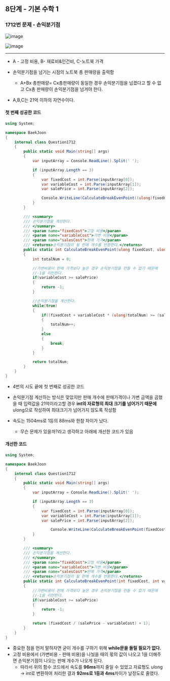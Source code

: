 ## 8단계 - 기본 수학 1

### 1712번 문제 - 손익분기점

![image](https://user-images.githubusercontent.com/76270432/110226381-fa09bf80-7f31-11eb-9e1d-8b3420c68e85.png)



![image](https://user-images.githubusercontent.com/76270432/110226390-0e4dbc80-7f32-11eb-8048-c4c8878d3a8c.png)

---

* A - 고정 비용, B- 재료비&인건비, C-노트북 가격
* 손익분기점을 넘기는 시점의 노트북 총 판매량을 출력함 
  * A+Bx 총판매량= Cx총판매량이 동일한 경우 손익분기점을 넘겼다고 할 수 없고 Cx총 판매량이 손익분기점을 넘겨야 한다.

* A,B,C는 21억 이하의 자연수이다.

#### 첫 번째 성공한 코드

```c#
using System;

namespace BaekJoon
{
    internal class Question1712
    {
        public static void Main(string[] args)
        {
            var inputArray = Console.ReadLine().Split(' ');

            if (inputArray.Length == 3)
            {
                var fixedCost = int.Parse(inputArray[0]);
                var variableCost = int.Parse(inputArray[1]);
                var salePrice = int.Parse(inputArray[2]);

                Console.WriteLine(CalculateBreakEvenPoint((ulong)fixedCost, (ulong)variableCost, (ulong)salePrice));
            }
        }

        /// <summary>
        /// 손익분기점을 계산한다.
        /// </summary>
        /// <param name="fixedCost">고정 비용</param>
        /// <param name="variableCost">가변 비용</param>
        /// <param name="salesCost">판매 가격</param>
        /// <returns>손익분기점이 될 판매 개수를 반환한다.</returns>
        public static int CalculateBreakEvenPoint(ulong fixedCost, ulong variableCost, ulong salePrice)
        {
            int totalNum = 0;

            //가변비용이 판매 가격보다 높은 경우 손익분기점을 만들 수 없기 때문에
            //-1을 리턴한다.
            if(variableCost >= salePrice)
            {
                return -1;
            }

            //손익분기점을 계산한다.
            while(true)
            {
                if((fixedCost + variableCost * (ulong)totalNum) >= (salePrice * (ulong)totalNum))
                {
                    totalNum++;
                }
                else
                {
                    break;
                }
            }

            return totalNum;
        }
    }
}
```

* 4번의 시도 끝에 첫 번째로 성공한 코드

* 손익분기점 계산하는 방식은 맞았지만 판매 개수에 판매가격이나 가변 금액을 곱했을 때 입력값을 21억이라고할 경우 **int의 자료형의 최대 크기를 넘어가기 때문에** ulong으로 작성하여 최대크기가 넘어가지 않도록 작성함

* 속도는 1504ms로 1등의 88ms와 한참 차이가 났다.

  * 무슨 문제가 있을까?라고 생각하고 아래에 개선한 코드가 있음

  

#### 개선한 코드

```c#
using System;

namespace BaekJoon
{
    internal class Question1712
    {
        public static void Main(string[] args)
        {
            var inputArray = Console.ReadLine().Split(' ');

            if (inputArray.Length == 3)
            {
                var fixedCost = int.Parse(inputArray[0]);
                var variableCost = int.Parse(inputArray[1]);
                var salePrice = int.Parse(inputArray[2]);

                	Console.WriteLine(CalculateBreakEvenPoint(fixedCost,variableCost,salePrice));
            }
        }

        /// <summary>
        /// 손익분기점을 계산한다.
        /// </summary>
        /// <param name="fixedCost">고정 비용</param>
        /// <param name="variableCost">가변 비용</param>
        /// <param name="salesCost">판매 가격</param>
        /// <returns>손익분기점이 될 판매 개수를 반환한다.</returns>
        public static int CalculateBreakEvenPoint(int fixedCost, int variableCost, int salePrice)
        {
            //가변비용이 판매 가격보다 높은 경우 손익분기점을 만들 수 없기 때문에
            //-1을 리턴한다.
            if(variableCost >= salePrice)
            {
                return -1;
            }

            return (fixedCost / (salePrice - variableCost) + 1);
        }
    }
}
```

* 중요한 점을 먼저 말하자면 굳이 개수를 구하기 위해 **while문을 돌릴 필요가 없다.**
* 고정 비용에서 (가변비용 - 판매 비용)을 나눴을 때의 몫의 값이 나오고 1을 더해주면 손익분기점이 나오는 판매 개수가 나오게 된다.
  * 따라서 위의 함수 코드에서 속도를 **96ms**까지 줄일 수 있었고 자료형도 ulong -> int로 변환하여 처리한 결과 **92ms로 1등과 4ms**차이가 날정도로 줄였다.